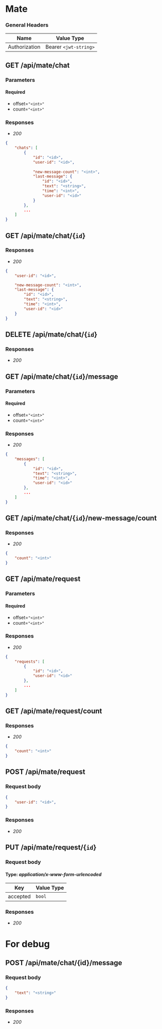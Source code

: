 # Mate

### General Headers
| Name | Value Type | 
| ---- | -----------|
| Authorization | Bearer `<jwt-string>` |

## GET /api/mate/chat

### Parameters
#### Required
- offset=`"<int>"`
- count=`"<int>"`

### Responses
- *200*
```json
{
    "chats": [
        {
            "id": "<id>",
            "user-id": "<id>",
            
            "new-message-count": "<int>",
            "last-message": {
                "id": "<id>",
                "text": "<string>",
                "time": "<int>",
                "user-id": "<id>"
            }
        },
        ...
    ]
}
```

## GET /api/mate/chat/{`id`}

### Responses
- *200*
```json
{
    "user-id": "<id>",

    "new-message-count": "<int>",
    "last-message": {
        "id": "<id>",
        "text": "<string>",
        "time": "<int>",
        "user-id": "<id>"
    }
}
```

<!-- -------------------------------------------- -->

## DELETE /api/mate/chat/{`id`}

### Responses
- *200*

<!-- -------------------------------------------- -->

## GET /api/mate/chat/{`id`}/message

### Parameters
#### Required
- offset=`"<int>"`
- count=`"<int>"`

### Responses
- *200*
```json
{
    "messages": [
        {
            "id": "<id>",
            "text": "<string>",
            "time": "<int>",
            "user-id": "<id>"
        },
        ...
    ]
}
```

## GET /api/mate/chat/{`id`}/new-message/count

### Responses
- *200*
```json
{
    "count": "<int>"
}
```

<!-- -------------------------------------------- -->

## GET /api/mate/request

### Parameters
#### Required
- offset=`"<int>"`
- count=`"<int>"`

### Responses
- *200*
```json
{
    "requests": [
        {
            "id": "<id>",
            "user-id": "<id>"
        },
        ...
    ]
}
```

## GET /api/mate/request/count

### Responses
- *200*
```json
{
    "count": "<int>"
}
```

## POST /api/mate/request

### Request body
```json
{
    "user-id": "<id>",
}
```

### Responses
- *200*

## PUT /api/mate/request/{`id`}

### Request body
#### Type: *application/x-www-form-urlencoded*
| Key | Value Type |
|-----|------------|
| accepted | `bool` | 

### Responses
- *200*

<!-- -------------------------------------------- -->

# For debug

## POST /api/mate/chat/{id}/message

### Request body
```json
{
    "text": "<string>"
}
```

### Responses
- *200*